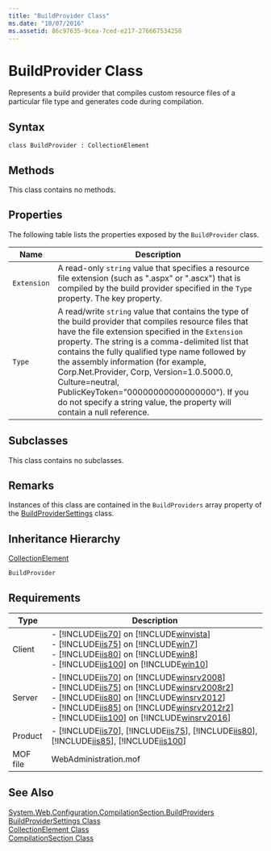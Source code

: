 ```yaml
---
title: "BuildProvider Class"
ms.date: "10/07/2016"
ms.assetid: 86c97635-9cea-7ced-e217-276667534258
---
```

# BuildProvider Class
Represents a build provider that compiles custom resource files of a particular file type and generates code during compilation.  
  
## Syntax  
  
```vbs  
class BuildProvider : CollectionElement  
```  
  
## Methods  
 This class contains no methods.  
  
## Properties  
 The following table lists the properties exposed by the `BuildProvider` class.  
  
|Name|Description|  
|----------|-----------------|  
|`Extension`|A read-only `string` value that specifies a resource file extension (such as ".aspx" or ".ascx") that is compiled by the build provider specified in the `Type` property. The key property.|  
|`Type`|A read/write `string` value that contains the type of the build provider that compiles resource files that have the file extension specified in the `Extension` property. The string is a comma-delimited list that contains the fully qualified type name followed by the assembly information (for example, Corp.Net.Provider, Corp, Version=1.0.5000.0, Culture=neutral, PublicKeyToken="00000000000000000"). If you do not specify a string value, the property will contain a null reference.|  
  
## Subclasses  
 This class contains no subclasses.  
  
## Remarks  
 Instances of this class are contained in the `BuildProviders` array property of the [BuildProviderSettings](../wmi-provider/buildprovidersettings-class.md) class.  
  
## Inheritance Hierarchy  
 [CollectionElement](../wmi-provider/collectionelement-class.md)  
  
 `BuildProvider`  
  
## Requirements  
  
|Type|Description|  
|----------|-----------------|  
|Client|-   [!INCLUDE[iis70](../wmi-provider/includes/iis70-md.md)] on [!INCLUDE[winvista](../wmi-provider/includes/winvista-md.md)]<br />-   [!INCLUDE[iis75](../wmi-provider/includes/iis75-md.md)] on [!INCLUDE[win7](../wmi-provider/includes/win7-md.md)]<br />-   [!INCLUDE[iis80](../wmi-provider/includes/iis80-md.md)] on [!INCLUDE[win8](../wmi-provider/includes/win8-md.md)]<br />-   [!INCLUDE[iis100](../wmi-provider/includes/iis100-md.md)] on [!INCLUDE[win10](../wmi-provider/includes/win10-md.md)]|  
|Server|-   [!INCLUDE[iis70](../wmi-provider/includes/iis70-md.md)] on [!INCLUDE[winsrv2008](../wmi-provider/includes/winsrv2008-md.md)]<br />-   [!INCLUDE[iis75](../wmi-provider/includes/iis75-md.md)] on [!INCLUDE[winsrv2008r2](../wmi-provider/includes/winsrv2008r2-md.md)]<br />-   [!INCLUDE[iis80](../wmi-provider/includes/iis80-md.md)] on [!INCLUDE[winsrv2012](../wmi-provider/includes/winsrv2012-md.md)]<br />-   [!INCLUDE[iis85](../wmi-provider/includes/iis85-md.md)] on [!INCLUDE[winsrv2012r2](../wmi-provider/includes/winsrv2012r2-md.md)]<br />-   [!INCLUDE[iis100](../wmi-provider/includes/iis100-md.md)] on [!INCLUDE[winsrv2016](../wmi-provider/includes/winsrv2016-md.md)]|  
|Product|-   [!INCLUDE[iis70](../wmi-provider/includes/iis70-md.md)], [!INCLUDE[iis75](../wmi-provider/includes/iis75-md.md)], [!INCLUDE[iis80](../wmi-provider/includes/iis80-md.md)], [!INCLUDE[iis85](../wmi-provider/includes/iis85-md.md)], [!INCLUDE[iis100](../wmi-provider/includes/iis100-md.md)]|  
|MOF file|WebAdministration.mof|  
  
## See Also  
 [System.Web.Configuration.CompilationSection.BuildProviders](/dotnet/api/system.web.configuration.compilationsection.buildproviders)  
 [BuildProviderSettings Class](../wmi-provider/buildprovidersettings-class.md)   
 [CollectionElement Class](../wmi-provider/collectionelement-class.md)   
 [CompilationSection Class](../wmi-provider/compilationsection-class.md)
